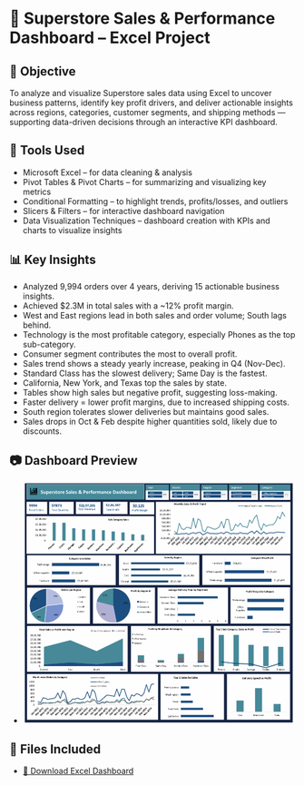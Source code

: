 # 🧾 Superstore Sales & Performance Dashboard – Excel Project

## 📌 Objective
To analyze and visualize Superstore sales data using Excel to uncover business patterns, identify key profit drivers, and deliver actionable insights across regions, categories, customer segments, and shipping methods — supporting data-driven decisions through an interactive KPI dashboard.

## 🧰 Tools Used
- Microsoft Excel – for data cleaning & analysis
- Pivot Tables & Pivot Charts – for summarizing and visualizing key metrics
- Conditional Formatting – to highlight trends, profits/losses, and outliers
- Slicers & Filters – for interactive dashboard navigation
- Data Visualization Techniques – dashboard creation with KPIs and charts to visualize insights

## 📊 Key Insights
- Analyzed 9,994 orders over 4 years, deriving 15 actionable business insights.
- Achieved $2.3M in total sales with a ~12% profit margin.
- West and East regions lead in both sales and order volume; South lags behind.
- Technology is the most profitable category, especially Phones as the top sub-category.
- Consumer segment contributes the most to overall profit.
- Sales trend shows a steady yearly increase, peaking in Q4 (Nov-Dec).
- Standard Class has the slowest delivery; Same Day is the fastest.
- California, New York, and Texas top the sales by state.
- Tables show high sales but negative profit, suggesting loss-making.
- Faster delivery = lower profit margins, due to increased shipping costs.
- South region tolerates slower deliveries but maintains good sales.
- Sales drops in Oct & Feb despite higher quantities sold, likely due to discounts.

## 📷 Dashboard Preview
- ![Superstore Dashboard](Superstore_Dashboard_Sample-Picture.png)

## 📁 Files Included
- [📂 Download Excel Dashboard](Superstore_Sales_Dashboard_Project.xlsx)

  

